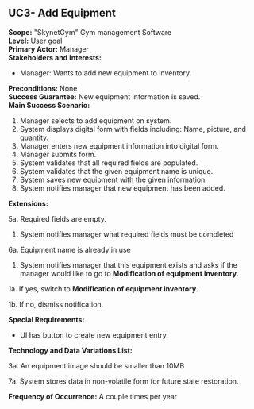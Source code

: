 UC3- Add Equipment
-------------------------------

**Scope:** "SkynetGym" Gym management Software  
**Level:** User goal  
**Primary Actor:** Manager  
**Stakeholders and Interests:**

- Manager: Wants to add new equipment to inventory.

**Preconditions:** None  
**Success Guarantee:** New equipment information is saved.  
**Main Success Scenario:**

1.	Manager selects to add equipment on system.
2.	System displays digital form with fields including: Name, picture, and quantity.
3.	Manager enters new equipment information into digital form.
4.	Manager submits form.
5.	System validates that all required fields are populated.
6.	System validates that the given equipment name is unique.
7.	System saves new equipment with the given information.
8.	System notifies manager that new equipment has been added.

**Extensions:**

5a. Required fields are empty.

1. System notifies manager what required fields must be completed

6a. Equipment name is already in use

1.	System notifies manager that this equipment exists and asks if the manager would like to go to **Modification of equipment inventory**.

 1a. If yes, switch to **Modification of equipment inventory**.
 
 1b. If no, dismiss notification.
 
**Special Requirements:**

- UI has button to create new equipment entry.

**Technology and Data Variations List:**

3a. An equipment image should be smaller than 10MB

7a. System stores data in non-volatile form for future state restoration.

**Frequency of Occurrence:** A couple times per year
